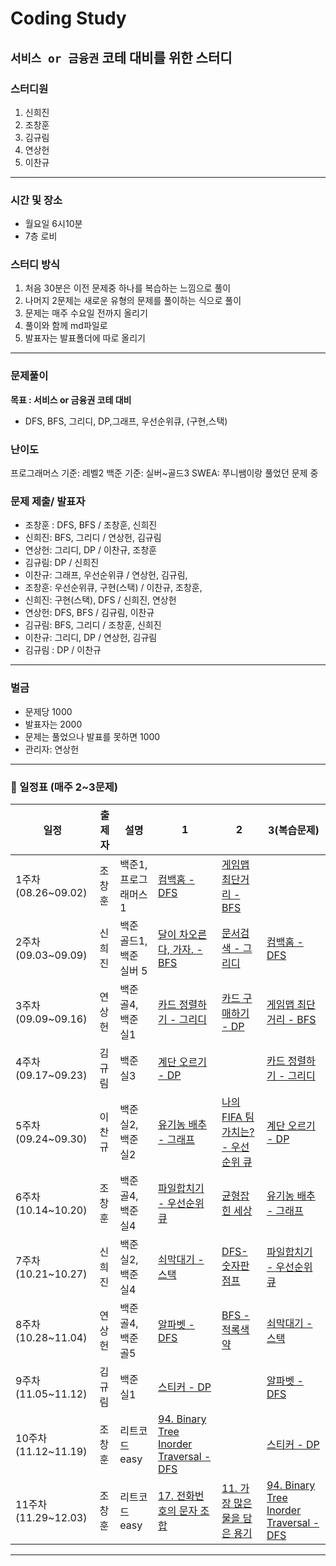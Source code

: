 # Coding Study
`서비스 or 금융권` 코테 대비를 위한 스터디
---

### 스터디원
1. 신희진
2. 조창훈
3. 김규림
4. 연상헌
5. 이찬규
---   

### 시간 및 장소
- 월요일 6시10분
- 7층 로비

### 스터디 방식
1. 처음 30분은 이전 문제중 하나를 복습하는 느낌으로 풀이
2. 나머지 2문제는 새로운 유형의 문제를 풀이하는 식으로 풀이
3. 문제는 매주 수요일 전까지 올리기
4. 풀이와 함께 md파일로
5. 발표자는 발표폴더에 따로 올리기
---

### 문제풀이
**목표 : 서비스 or 금융권 코테 대비**
- DFS, BFS, 그리디, DP,그래프, 우선순위큐, (구현,스택)

### 난이도
프로그래머스 기준: 레벨2
백준 기준: 실버~골드3
SWEA: 쭈니쌤이랑 풀었던 문제 중

### 문제 제출/ 발표자
- 조창훈 : DFS, BFS / 조창훈, 신희진
- 신희진: BFS, 그리디 / 연상헌, 김규림
- 연상헌: 그리디, DP / 이찬규, 조창훈
- 김규림: DP / 신희진
- 이찬규: 그래프, 우선순위큐 / 연상헌, 김규림, 
- 조창훈: 우선순위큐, 구현(스택) / 이찬규, 조창훈, 
- 신희진: 구현(스택), DFS / 신희진, 연상헌
- 연상헌: DFS, BFS / 김규림, 이찬규
- 김규림: BFS, 그리디 / 조창훈, 신희진
- 이찬규: 그리디, DP / 연상헌, 김규림
- 김규림 : DP / 이찬규
---

### 벌금
- 문제당 1000
- 발표자는 2000
- 문제는 풀었으나 발표를 못하면 1000
- 관리자: 연상헌

---

### 📆 일정표 (매주 2~3문제)

| 일정                | 출제자 | 설명              | 1                                                          | 2                                                                                | 3(복습문제)                                                                                     |
|-------------------|-----|-----------------|------------------------------------------------------------|----------------------------------------------------------------------------------| ------------------------------------------------------------------------------------- |
| 1주차 (08.26~09.02) | 조창훈 | 백준1, 프로그래머스1    | [컴백홈 - DFS](https://www.acmicpc.net/problem/1189)          | [게임맵 최단거리 - BFS](https://school.programmers.co.kr/learn/courses/30/lessons/1844) |                                                                                       |
| 2주차 (09.03~09.09) | 신희진 | 백준 골드1, 백준 실버 5 | [달이 차오른다, 가자. - BFS](https://www.acmicpc.net/problem/1194) | [문서검색 - 그리디](https://www.acmicpc.net/problem/1543)  |     [컴백홈 - DFS](https://www.acmicpc.net/problem/1189)               |
| 3주차 (09.09~09.16) | 연상헌 | 백준 골4, 백준 실1    | [카드 정렬하기 - 그리디](https://www.acmicpc.net/problem/1715)          | [카드 구매하기 - DP](https://www.acmicpc.net/problem/11052) |  [게임맵 최단거리 - BFS](https://school.programmers.co.kr/learn/courses/30/lessons/1844)  |
| 4주차 (09.17~09.23) | 김규림 | 백준 실3    | [계단 오르기 - DP](https://www.acmicpc.net/problem/2579)         |  |  [카드 정렬하기 - 그리디](https://www.acmicpc.net/problem/1715)  |
| 5주차 (09.24~09.30) | 이찬규 | 백준 실2, 백준 실2    | [유기농 배추 - 그래프](https://www.acmicpc.net/problem/1012)         | [나의 FIFA 팀 가치는? - 우선순위 큐](https://www.acmicpc.net/problem/29160) |  [계단 오르기 - DP](https://www.acmicpc.net/problem/2579)  |
| 6주차 (10.14~10.20) | 조창훈 | 백준 골4, 백준 실4    | [파일합치기 - 우선순위 큐](https://www.acmicpc.net/problem/13975)         | [균형잡힌 세상](https://www.acmicpc.net/problem/4949) | [유기농 배추 - 그래프](https://www.acmicpc.net/problem/1012)|
| 7주차 (10.21~10.27) | 신희진 | 백준 실2, 백준 실4    | [쇠막대기 - 스택](https://www.acmicpc.net/problem/10799)         | [DFS-숫자판 점프](https://www.acmicpc.net/problem/2210) | [파일합치기 - 우선순위 큐](https://www.acmicpc.net/problem/13975)|
| 8주차 (10.28~11.04) | 연상헌 | 백준 골4, 백준 골5    | [알파벳 - DFS](https://www.acmicpc.net/problem/1987)         | [BFS - 적록색약](https://www.acmicpc.net/problem/10026) | [쇠막대기 - 스택](https://www.acmicpc.net/problem/10799)|
| 9주차 (11.05~11.12) | 김규림 | 백준 실1    | [스티커 - DP](https://www.acmicpc.net/problem/9465)         |  | [알파벳 - DFS](https://www.acmicpc.net/problem/1987)|
| 10주차 (11.12~11.19) | 조창훈 | 리트코드 easy    | [94. Binary Tree Inorder Traversal - DFS](https://leetcode.com/problems/binary-tree-inorder-traversal/)         |  | [스티커 - DP](https://www.acmicpc.net/problem/9465)|
| 11주차 (11.29~12.03) | 조창훈 | 리트코드 easy    | [17. 전화번호의 문자 조합](https://leetcode.com/problems/letter-combinations-of-a-phone-number/description/)       | [11. 가장 많은 물을 담은 용기](https://leetcode.com/problems/container-with-most-water/description/) |[94. Binary Tree Inorder Traversal - DFS](https://leetcode.com/problems/binary-tree-inorder-traversal/)|
<hr>

